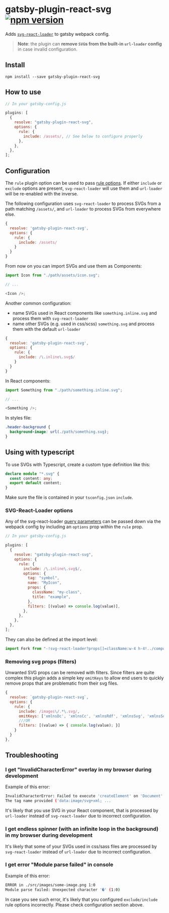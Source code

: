 # gatsby-plugin-react-svg [![npm version](https://badge.fury.io/js/gatsby-plugin-react-svg.svg)](https://badge.fury.io/js/gatsby-plugin-react-svg)

Adds [`svg-react-loader`](https://github.com/jhamlet/svg-react-loader) to gatsby webpack config.

> **Note**: the plugin can **remove `SVG`s from the built-in `url-loader` config** in case invalid configuration.

## Install

`npm install --save gatsby-plugin-react-svg`

## How to use

```js
// In your gatsby-config.js

plugins: [
  {
    resolve: "gatsby-plugin-react-svg",
    options: {
      rule: {
        include: /assets/, // See below to configure properly
      },
    },
  },
];
```

## Configuration

The `rule` plugin option can be used to pass [rule options](https://webpack.js.org/configuration/module/#rule). If either `include` or `exclude` options are present, `svg-react-loader` will use them and `url-loader` will be re-enabled with the inverse.

The following configuration uses `svg-react-loader` to process SVGs from a path matching `/assets/`, and `url-loader` to process SVGs from everywhere else.

```js
{
  resolve: 'gatsby-plugin-react-svg',
  options: {
    rule: {
      include: /assets/
    }
  }
}
```

From now on you can import SVGs and use them as Components:

```js
import Icon from "./path/assets/icon.svg";

// ...

<Icon />;
```

Another common configuration:

- name SVGs used in React components like `something.inline.svg` and process them with `svg-react-loader`
- name other SVGs (e.g. used in css/scss) `something.svg` and process them with the default `url-loader`

```js
{
  resolve: 'gatsby-plugin-react-svg',
  options: {
    rule: {
      include: /\.inline\.svg$/
    }
  }
}
```

In React components:

```js
import Something from "./path/something.inline.svg";

// ...

<Something />;
```

In styles file:

```css
.header-background {
  background-image: url(./path/something.svg);
}
```

## Using with typescript

To use SVGs with Typescript, create a custom type definition like this:

```typescript
declare module "*.svg" {
  const content: any;
  export default content;
}
```

Make sure the file is contained in your `tsconfig.json` `include`.

### SVG-React-Loader options

Any of the svg-react-loader [query parameters](https://github.com/jhamlet/svg-react-loader#query-params) can be passed down via the webpack config by including an `options` prop within the `rule` prop.

```js
// In your gatsby-config.js

plugins: [
  {
    resolve: "gatsby-plugin-react-svg",
    options: {
      rule: {
        include: /\.inline\.svg$/,
        options: {
          tag: "symbol",
          name: "MyIcon",
          props: {
            className: "my-class",
            title: "example",
          },
          filters: [(value) => console.log(value)],
        },
      },
    },
  },
];
```

They can also be defined at the import level:

```js
import Fork from "-!svg-react-loader?props[]=className:w-4 h-4!../components/Icons/Fork.inline.svg";
```

### Removing svg props (filters)

Unwanted SVG props can be removed with filters. Since filters are quite complex this plugin adds a simple key `omitKeys` to allow end users to quickly remove props that are problematic from their svg files.

```js
{
  resolve: `gatsby-plugin-react-svg`,
  options: {
    rule: {
      include: /images\/.*\.svg/,
      omitKeys: ['xmlnsDc', 'xmlnsCc', 'xmlnsRdf', 'xmlnsSvg', 'xmlnsSodipodi', 'xmlnsInkscape']
      ///OR
      filters: [(value) => { console.log(value); }]
    }
  }
},
```

## Troubleshooting

### I get "InvalidCharacterError" overlay in my browser during development

Example of this error:

```bash
InvalidCharacterError: Failed to execute 'createElement' on 'Document':
The tag name provided ('data:image/svg+xml; ...
```

It's likely that you use SVG in your React component, that is processed by `url-loader` instead of `svg-react-loader` due to incorrect configuration.

### I get endless spinner (with an infinite loop in the background) in my browser during development

It's likely that some of your SVGs used in css/sass files are processed by `svg-react-loader` instead of `url-loader` due to incorrect configuration.

### I get error "Module parse failed" in console

Example of this error:

```bash
ERROR in ./src/images/some-image.png 1:0
Module parse failed: Unexpected character '�' (1:0)
```

In case you see such error, it's likely that you configured `exclude/include` rule options incorrectly. Please check configuration section above.
